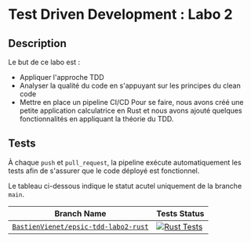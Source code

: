 # Test Driven Development : Labo 2
## Description
Le but de ce labo est : 
- Appliquer l'approche TDD
- Analyser la qualité du code en s'appuyant sur les principes du clean code
- Mettre en place un pipeline CI/CD
Pour se faire, nous avons créé une petite application calculatrice en Rust et nous avons ajouté quelques fonctionnalités en appliquant la théorie du TDD.
## Tests
À chaque `push` et `pull_request`, la pipeline exécute automatiquement les tests afin de s'assurer que le code déployé est fonctionnel.

Le tableau ci-dessous indique le statut acutel uniquement de la branche `main`.

| Branch Name | Tests Status |
| ------- | ------- |
| [`BastienVienet/epsic-tdd-labo2-rust`](https://github.com/BastienVienet/epsic-tdd-labo2-rust/tree/main) | [![Rust Tests](https://github.com/BastienVienet/epsic-tdd-labo2-rust/actions/workflows/rust.yml/badge.svg?branch=main)](https://github.com/BastienVienet/epsic-tdd-labo2-rust/actions/workflows/rust.yml) |
